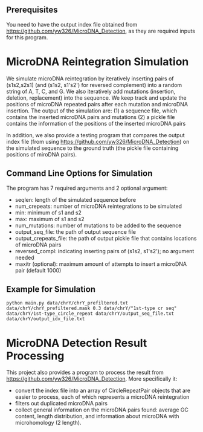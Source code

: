 ## Prerequisites

You need to have the output index file obtained from https://github.com/yw326/MicroDNA_Detection, as they are required inputs for this program.

# MicroDNA Reintegration Simulation

We simulate microDNA reintegration by iteratively inserting pairs of (s1s2,s2s1) (and (s1s2, s1's2') for reversed complement) into a random string of A, T, C, and G. We also iteratively add mutations (insertion, deletion, replacement) into the sequence. We keep track and update the positions of microDNA repeated pairs after each mutation and microDNA insertion. The output of the simulation are:
(1) a sequence file, which contains the inserted microDNA pairs and mutations
(2) a pickle file contains the information of the positions of the inserted microDNA pairs

In addition, we also provide a testing program that compares the output index file (from using https://github.com/yw326/MicroDNA_Detection) on the simulated sequence to the ground truth (the pickle file containing positions of miroDNA pairs).


## Command Line Options for Simulation
The program has 7 required arguments and 2 optional argument:
* seqlen: length of the simulated sequence before
* num_crepeats: number of microDNA reintegrations to be simulated
* min: minimum of s1 and s2
* max: maximum of s1 and s2
* num_mutations: number of mutations to be added to the sequence
* output_seq_file: the path of output sequence file
* output_crepeats_file: the path of output pickle file that contains locations of microDNA pairs 
* reversed_compl: indicating inserting pairs of (s1s2, s1's2'); no argument needed
* maxitr (optional): maximum amount of attempts to insert a microDNA pair (default 1000)

## Example for Simulation

```
python main.py data/chrY/chrY_prefiltered.txt data/chrY/chrY_prefiltered.mask 0.3 data/chrY/"1st-type cr seq" data/chrY/1st-type_circle_repeat data/chrY/output_seq_file.txt data/chrY/output_idx_file.txt 
```



# MicroDNA Detection Result Processing

This project also provides a program to process the result from https://github.com/yw326/MicroDNA_Detection. More specifically it:
* convert the index file into an array of CircleRepeatPair objects that are easier to process, each of which represents a microDNA reintegration
* filters out duplicated microDNA pairs
* collect general information on the microDNA pairs found: average GC content, length distribution, and information about microDNA with microhomology (2 length).



<!---
## Command Line Options

The program has 7 arguments, all required:
* First argument:  sequence file name. It should be the same file used in MicroDNA_Detection.
* Second argument: masked sequence file name. The masked version of the orginal sequence by TRF.
* Third argument: threshold for tandem repeats percentage. Any circle repeats found that has tandem repeats more than this threshold are filtered out. The value should be between 0 and 1.
* Fourth argument: circle repeat sequence file name. The result circle repeat sequence file (from MicroDNA_Detection).
* Fifth argument: circle repeat index file name. The result circle repeat index file (also from MicroDNA_Detection) corresponding to the above result sequence file.
* Sixth argument: output sequence file name.
* Seventh argument: output index file name.


## Example

```
python main.py data/chrY/chrY_prefiltered.txt data/chrY/chrY_prefiltered.mask 0.3 data/chrY/"1st-type cr seq" data/chrY/1st-type_circle_repeat data/chrY/output_seq_file.txt data/chrY/output_idx_file.txt 
```

## Output Files
The output sequence file contains the string of the first section of circle repeats (i.e. s1s2) after tandem repeats filtering.

The output index file contains index info of the circle repeats after tandem repeats filtering. Please check https://github.com/yw326/MicroDNA_Detection/blob/master/README.md for explanation of the index file notation.
-->




